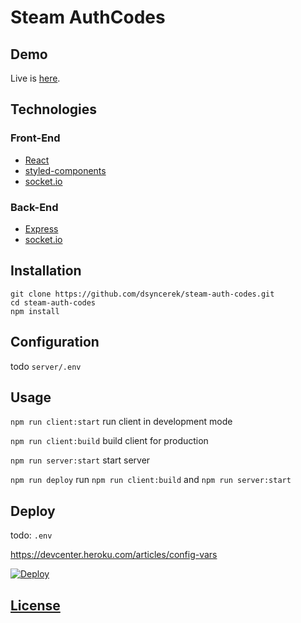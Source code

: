 # Steam AuthCodes

## Demo

Live is [here](https://steam-auth-codes.herokuapp.com/).

## Technologies

### Front-End
 
- [React](https://reactjs.org/)
- [styled-components](https://www.styled-components.com/)
- [socket.io](https://socket.io/)

### Back-End

- [Express](https://expressjs.com/)
- [socket.io](https://socket.io/)

## Installation

```
git clone https://github.com/dsyncerek/steam-auth-codes.git
cd steam-auth-codes
npm install
```

## Configuration

todo `server/.env`

## Usage

`npm run client:start` run client in development mode

`npm run client:build` build client for production

`npm run server:start` start server

`npm run deploy` run `npm run client:build` and `npm run server:start`

## Deploy

todo: `.env`

https://devcenter.heroku.com/articles/config-vars

[![Deploy](https://www.herokucdn.com/deploy/button.svg)](https://heroku.com/deploy?template=https://github.com/dsyncerek/steam-auth-codes)

## [License](LICENSE)
